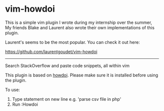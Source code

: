 vim-howdoi
==========

This is a simple vim plugin I wrote during my internship over the summer,
My friends Blake and Laurent also wrote their own implementations of this plugin.

Laurent's seems to be the most popular. You can check it out here:

https://github.com/laurentgoudet/vim-howdoi

------------------------------------------------------------

Search StackOverflow and paste code snippets, all within vim

This plugin is based on [howdoi](https://github.com/gleitz/howdoi).
Please make sure it is installed before using the plugin.

To use:

1. Type statement on new line e.g. 'parse csv file in php'
2. Run :Howdoi
